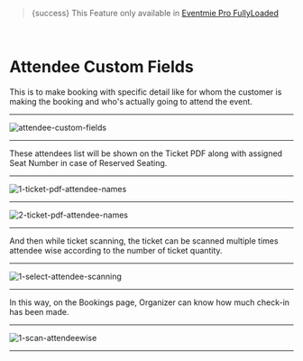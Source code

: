 
>{success} This Feature only available in [Eventmie Pro FullyLoaded](https://classiebit.com/eventmie-pro-fullyloaded)

<br>

# Attendee Custom Fields

This is to make booking with specific detail like for whom the customer is making the booking and who's actually going to attend the event. 

---

![attendee-custom-fields](/images/fullyloaded/attendee-custom-fields.png "attendee-custom-fields")

---

These attendees list will be shown on the Ticket PDF along with assigned Seat Number in case of Reserved Seating.

---

![1-ticket-pdf-attendee-names](/images/fullyloaded/1-ticket-pdf-attendee-names.png "1-ticket-pdf-attendee-names")

---

![2-ticket-pdf-attendee-names](/images/fullyloaded/2-ticket-pdf-attendee-names.png "2-ticket-pdf-attendee-names")

---

And then while ticket scanning, the ticket can be scanned multiple times attendee wise according to the number of ticket quantity.

---

![1-select-attendee-scanning](/images/fullyloaded/1-select-attendee-scanning.png "1-select-attendee-scanning")

---

In this way, on the Bookings page, Organizer can know how much check-in has been made.

---

![1-scan-attendeewise](/images/fullyloaded/1-scan-attendeewise.png "1-scan-attendeewise")

---